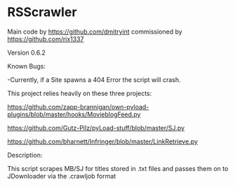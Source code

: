 # RSScrawler
Main code by https://github.com/dmitryint commissioned by https://github.com/rix1337

Version 0.6.2

Known Bugs:

-Currently, if a Site spawns a 404 Error the script will crash.

This project relies heavily on these three projects:

https://github.com/zapp-brannigan/own-pyload-plugins/blob/master/hooks/MovieblogFeed.py

https://github.com/Gutz-Pilz/pyLoad-stuff/blob/master/SJ.py

https://github.com/bharnett/Infringer/blob/master/LinkRetrieve.py

Description:

This script scrapes MB/SJ for titles stored in .txt files and passes them on to JDownloader via the .crawljob format
